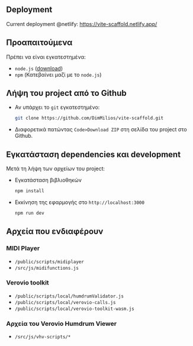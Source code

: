 ## Deployment
Current deployment @netlify: https://vite-scaffold.netlify.app/

## Προαπαιτούμενα
Πρέπει να είναι εγκατεστημένα:
- `node.js` ([download](https://nodejs.dev/download))
- `npm` (Κατεβαίνει μαζί με το `node.js`)

## Λήψη του project από το Github
- Αν υπάρχει το `git` εγκατεστημένο:
  ```sh
  git clone https://github.com/DimMilios/vite-scaffold.git
  ```
- Διαφορετικά πατώντας `Code>Download ZIP` στη σελίδα του project στο Github.

## Εγκατάσταση dependencies και development
Μετά τη λήψη των αρχείων του project:
  - Εγκατάσταση βιβλιοθηκών
    ```sh
    npm install
    ```
  - Εκκίνηση της εφαρμογής στο `http://localhost:3000`
    ```sh
    npm run dev
    ```

## Αρχεία που ενδιαφέρουν

### MIDI Player
- `/public/scripts/midiplayer`
- `/src/js/midifunctions.js`

### Verovio toolkit
- `/public/scripts/local/humdrumValidator.js`
- `/public/scripts/local/verovio-calls.js`
- `/public/scripts/local/verovio-toolkit-wasm.js`

### Αρχεία του Verovio Humdrum Viewer
- `/src/js/vhv-scripts/*`